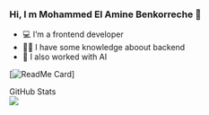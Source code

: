 ### Hi, I m Mohammed El Amine Benkorreche 👋


- 💻 I’m a frontend developer
- 👨‍💻 I have some knowledge aboout backend 
- 🤖 I also worked with AI

[![ReadMe Card](https://github-readme-stats.vercel.app/api/pin/?username=jusinamine&repo=violence_detection&show_icons=true&theme=chartreuse-dark)]
<summary>GitHub Stats</summary>
<img src="https://github-readme-stats.vercel.app/api?username=jusinamine&&show_icons=true&title_color=07d4ee&icon_color=07d4ee&text_color=ffffff&bg_color=112732" />
